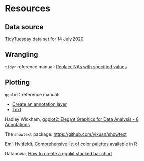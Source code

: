 # Resources

## Data source

[TidyTuesday data set for 14 July 2020](https://github.com/rfordatascience/tidytuesday/blob/master/data/2020/2020-07-14/readme.md)

## Wrangling

`tidyr` reference manual: [Replace NAs with specified values](https://tidyr.tidyverse.org/reference/replace_na.html)

## Plotting

`ggplot2` reference manual:

- [Create an annotation layer](https://ggplot2.tidyverse.org/reference/annotate.html)
- [Text](https://ggplot2.tidyverse.org/reference/geom_text.html)

Hadley Wickham, [ggplot2: Elegant Graphics for Data Analysis - 8 Annotations](https://ggplot2-book.org/annotations.html)

The `showtext` package: https://github.com/yixuan/showtext

Emil Hvitfeldt, [Comprehensive list of color palettes available in R](https://github.com/EmilHvitfeldt/r-color-palettes)

Datanovia, [How to create a ggplot stacked bar chart](https://www.datanovia.com/en/blog/how-to-create-a-ggplot-stacked-bar-chart-2/)